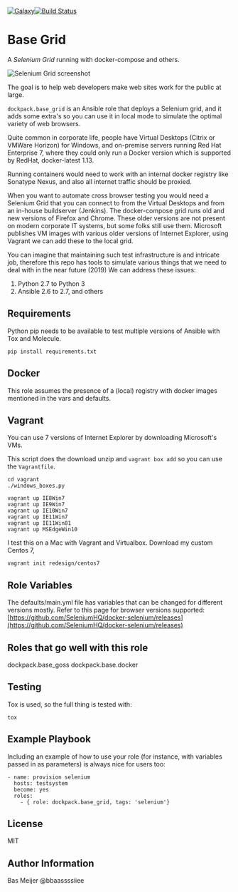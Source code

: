 [![Galaxy](https://img.shields.io/badge/galaxy-dockpack.base__grid-blue.svg?style=flat)](https://galaxy.ansible.com/dockpack/base_grid)[![Build Status](https://api.travis-ci.org/dockpack/base_grid.svg)](https://travis-ci.org/dockpack/base_grid)

Base Grid
=========

A *Selenium Grid* running with docker-compose and others.

![Selenium Grid screenshot](https://raw.githubusercontent.com/bbaassssiiee/base_grid/master/meta/grid.png)

The goal is to help web developers make web sites work for the public at large.

`dockpack.base_grid` is an Ansible role that deploys a Selenium grid, and it adds some extra's
so you can use it in local mode to simulate the optimal variety of web browsers.

Quite common in corporate life, people have Virtual Desktops
(Citrix or VMWare Horizon) for Windows, and  on-premise servers running Red Hat
Enterprise 7, where they could only run a Docker version which is supported by
RedHat, docker-latest 1.13.

Running containers would need to work with an internal docker registry like
Sonatype Nexus, and also all internet traffic should be proxied.

When you want to automate cross browser testing you would need a Selenium Grid
that you can connect to from the Virtual Desktops and from an in-house buildserver
(Jenkins). The docker-compose grid runs old and new versions of Firefox and
Chrome. These older versions are not present on modern corporate IT systems,
but some folks still use them. Microsoft publishes VM images with various older
versions of Internet Explorer, using Vagrant we can add these to the local grid.

You can imagine that maintaining such test infrastructure is and intricate job,
therefore this repo has tools to simulate various things that we need to deal
with in the near future (2019) We can address these issues:

1. Python 2.7 to Python 3
1. Ansible 2.6 to 2.7, and others

Requirements
------------

Python pip needs to be available to test multiple versions of Ansible with Tox
and Molecule.

```
pip install requirements.txt
```

Docker
------

This role assumes the presence of a (local) registry with docker images mentioned
in the vars and defaults.

Vagrant
-------

You can use 7 versions of Internet Explorer by
downloading Microsoft's VMs.

This script does the download unzip and `vagrant box add` so you can use the `Vagrantfile`.

```
cd vagrant
./windows_boxes.py
```

```
vagrant up IE8Win7
vagrant up IE9Win7
vagrant up IE10Win7
vagrant up IE11Win7
vagrant up IE11Win81
vagrant up MSEdgeWin10
```

I test this on a Mac with Vagrant and Virtualbox. Download my custom Centos 7,

```
vagrant init redesign/centos7
```

Role Variables
--------------

The defaults/main.yml file has variables that can be changed for different
versions mostly. Refer to this page for browser versions supported: [https://github.com/SeleniumHQ/docker-selenium/releases](https://github.com/SeleniumHQ/docker-selenium/releases)

Roles that go well with this role
---------------------------------

dockpack.base_goss
dockpack.base.docker

Testing
-------

Tox is used, so the full thing is tested with:

```
tox
```

Example Playbook
----------------

Including an example of how to use your role (for instance, with variables passed
in as parameters) is always nice for users too:

    - name: provision selenium
      hosts: testsystem
      become: yes
      roles:
        - { role: dockpack.base_grid, tags: 'selenium'}

License
-------

MIT

Author Information
------------------

Bas Meijer
@bbaassssiiee
